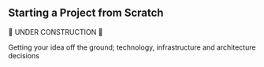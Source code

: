 Starting a Project from Scratch
-------------------------------

:construction: UNDER CONSTRUCTION :construction:

Getting your idea off the ground; technology, infrastructure and architecture decisions
